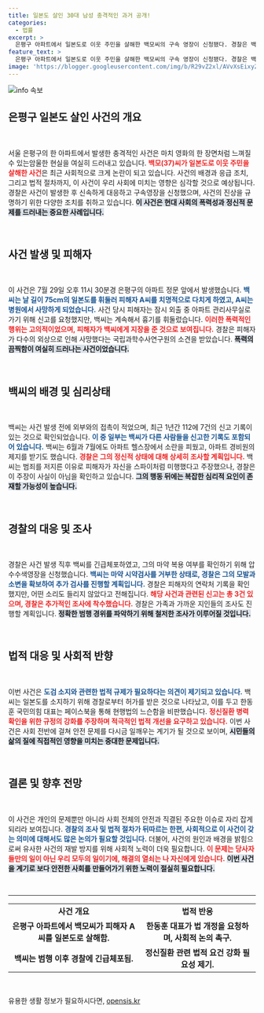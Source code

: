 ```yaml
---
title: 일본도 살인 30대 남성 충격적인 과거 공개!
categories:
  - 법률
excerpt: >
  은평구 아파트에서 일본도로 이웃 주민을 살해한 백모씨의 구속 영장이 신청됐다. 경찰은 백씨가 마약 검사를 거부해 추가 조사를 진행하며, 이번 사건으로 도검 소지 규제의 필요성이 대두되고 있다.
feature_text: >
  은평구 아파트에서 일본도로 이웃 주민을 살해한 백모씨의 구속 영장이 신청됐다. 경찰은 백씨가 마약 검사를 거부해 추가 조사를 진행하며, 이번 사건으로 도검 소지 규제의 필요성이 대두되고 있다.
image: 'https://blogger.googleusercontent.com/img/b/R29vZ2xl/AVvXsEixyZcFfHzMRdzZMjFBmAUKJYCLCGyLL1o632UiGVXcaFdKo_bkvkuCioo0uUKlGfBVcT3P84aROyZIXSBEx3Aw5nCQ3pTgDom1WDC4m8eifvWiAmWEEVb4x6G_l8C0QH225ldMjyaFvpxGEBGNO37VmDTDMHGhJPq73UglMfDca1-0aw/s1600/blogspot.png'
---
```


<p><img src="https://blogger.googleusercontent.com/img/b/R29vZ2xl/AVvXsEixyZcFfHzMRdzZMjFBmAUKJYCLCGyLL1o632UiGVXcaFdKo_bkvkuCioo0uUKlGfBVcT3P84aROyZIXSBEx3Aw5nCQ3pTgDom1WDC4m8eifvWiAmWEEVb4x6G_l8C0QH225ldMjyaFvpxGEBGNO37VmDTDMHGhJPq73UglMfDca1-0aw/s1600/blogspot.png" alt="info 속보" /></p>

<h2 data-ke-size="size26">은평구 일본도 살인 사건의 개요</h2>

<p data-ke-size="size16">&nbsp;</p>

<p>서울 은평구의 한 아파트에서 발생한 충격적인 사건은 마치 영화의 한 장면처럼 느껴질 수 있는암울한 현실을 여실히 드러내고 있습니다. <b><span style="color: #ee2323;">백모(37)씨가 일본도로 이웃 주민을 살해한 사건</span></b>은 최근 사회적으로 크게 논란이 되고 있습니다. 사건의 배경과 응급 조치, 그리고 법적 절차까지, 이 사건이 우리 사회에 미치는 영향은 심각할 것으로 예상됩니다. 경찰은 사건이 발생한 후 신속하게 대응하고 구속영장을 신청했으며, 사건의 진상을 규명하기 위한 다양한 조치를 취하고 있습니다. <b><span style="background-color: #21538527;">이 사건은 현대 사회의 폭력성과 정신적 문제를 드러내는 중요한 사례입니다.</span></b></p>

<p data-ke-size="size16">&nbsp;</p>

<h2 data-ke-size="size26">사건 발생 및 피해자</h2>

<p data-ke-size="size16">&nbsp;</p>

<p>이 사건은 7월 29일 오후 11시 30분경 은평구의 아파트 정문 앞에서 발생했습니다. <b><span style="color: #1a5490;">백씨는 날 길이 75cm의 일본도를 휘둘러 피해자 A씨를 치명적으로 다치게 하였고, A씨는 병원에서 사망하게 되었습니다.</span></b> 사건 당시 피해자는 잠시 외출 중 아파트 관리사무실로 가기 위해 신고를 요청했지만, 백씨는 계속해서 흉기를 휘둘렀습니다. <b><span style="color: #ee2323;">이러한 폭력적인 행위는 고의적이었으며, 피해자가 백씨에게 지장을 준 것으로 보여집니다.</span></b> 경찰은 피해자가 다수의 외상으로 인해 사망했다는 국립과학수사연구원의 소견을 받았습니다. <b><span style="background-color: #21538527;">폭력의 끔찍함이 여실히 드러나는 사건이었습니다.</span></b></p>

<p data-ke-size="size16">&nbsp;</p>

<h2 data-ke-size="size26">백씨의 배경 및 심리상태</h2>

<p data-ke-size="size16">&nbsp;</p>

<p>백씨는 사건 발생 전에 외부와의 접촉이 적었으며, 최근 1년간 112에 7건의 신고 기록이 있는 것으로 확인되었습니다. <b><span style="color: #1a5490;">이 중 일부는 백씨가 다른 사람들을 신고한 기록도 포함되어 있습니다.</span></b> 백씨는 6월과 7월에도 아파트 헬스장에서 소란을 피웠고, 아파트 경비원의 제지를 받기도 했습니다. <b><span style="color: #ee2323;">경찰은 그의 정신적 상태에 대해 상세히 조사할 계획입니다.</span></b> 백씨는 범죄를 저지른 이유로 피해자가 자신을 스파이처럼 미행했다고 주장했으나, 경찰은 이 주장이 사실이 아님을 확인하고 있습니다. <b><span style="background-color: #21538527;">그의 행동 뒤에는 복잡한 심리적 요인이 존재할 가능성이 높습니다.</span></b></p>

<p data-ke-size="size16">&nbsp;</p>

<h2 data-ke-size="size26">경찰의 대응 및 조사</h2>

<p data-ke-size="size16">&nbsp;</p>

<p>경찰은 사건 발생 직후 백씨를 긴급체포하였고, 그의 마약 복용 여부를 확인하기 위해 압수수색영장을 신청했습니다. <b><span style="color: #1a5490;">백씨는 마약 시약검사를 거부한 상태로, 경찰은 그의 모발과 소변을 확보하여 추가 검사를 진행할 계획입니다.</span></b> 경찰은 피해자의 연락처 기록을 확인했지만, 어떤 소리도 들리지 않았다고 전해집니다. <b><span style="color: #ee2323;">해당 사건과 관련된 신고는 총 3건 있으며, 경찰은 추가적인 조사에 착수했습니다.</span></b> 경찰은 가족과 가까운 지인들의 조사도 진행할 계획입니다. <b><span style="background-color: #21538527;">정확한 범행 경위를 파악하기 위해 철저한 조사가 이루어질 것입니다.</span></b></p>

<p data-ke-size="size16">&nbsp;</p>

<h2 data-ke-size="size26">법적 대응 및 사회적 반향</h2>

<p data-ke-size="size16">&nbsp;</p>

<p>이번 사건은 <b><span style="color: #1a5490;">도검 소지와 관련한 법적 규제가 필요하다는 의견이 제기되고 있습니다.</span></b> 백씨는 일본도를 소지하기 위해 경찰로부터 허가를 받은 것으로 나타났고, 이를 두고 한동훈 국민의힘 대표는 페이스북을 통해 현행법의 느슨함을 비판했습니다. <b><span style="color: #ee2323;">정신질환 병력 확인을 위한 규정의 강화를 주장하며 적극적인 법적 개선을 요구하고 있습니다.</span></b> 이번 사건은 사회 전반에 걸쳐 안전 문제를 다시금 일깨우는 계기가 될 것으로 보이며, <b><span style="background-color: #21538527;">시민들의 삶의 질에 직접적인 영향을 미치는 중대한 문제입니다.</span></b></p>

<p data-ke-size="size16">&nbsp;</p>

<h2 data-ke-size="size26">결론 및 향후 전망</h2>

<p data-ke-size="size16">&nbsp;</p>

<p>이 사건은 개인의 문제뿐만 아니라 사회 전체의 안전과 직결된 주요한 이슈로 자리 잡게 되리라 보여집니다. <b><span style="color: #1a5490;">경찰의 조사 및 법적 절차가 뒤따르는 한편, 사회적으로 이 사건이 갖는 의미에 대해서도 많은 논의가 필요할 것입니다.</span></b> 더불어, 사건의 원인과 배경을 밝힘으로써 유사한 사건의 재발 방지를 위해 사회적 노력이 더욱 필요합니다. <b><span style="color: #ee2323;">이 문제는 당사자들만의 일이 아닌 우리 모두의 일이기에, 해결의 열쇠는 나 자신에게 있습니다.</span></b> <b><span style="background-color: #21538527;">이번 사건을 계기로 보다 안전한 사회를 만들어가기 위한 노력이 절실히 필요합니다.</span></b> </p>

<p data-ke-size="size16">&nbsp;</p>

<hr />

<table style="width: 100%; border: none;">
    <tbody>
        <tr>
            <td style="text-align: center; height: 17px;">
                <b>사건 개요</b>
            </td>
            <td style="text-align: center; height: 17px;">
                <b>법적 반응</b>
            </td>
        </tr>
        <tr>
            <td style="text-align: center; height: 17px;">
                <b>은평구 아파트에서 백모씨가 피해자 A씨를 일본도로 살해함.</b>
            </td>
            <td style="text-align: center; height: 17px;">
                <b>한동훈 대표가 법 개정을 요청하며, 사회적 논의 촉구.</b>
            </td>
        </tr>
        <tr>
            <td style="text-align: center; height: 17px;">
                <b>백씨는 범행 이후 경찰에 긴급체포됨.</b>
            </td>
            <td style="text-align: center; height: 17px;">
                <b>정신질환 관련 법적 요건 강화 필요성 제기.</b>
            </td>
        </tr>
    </tbody>
</table>

<p data-ke-size="size16">&nbsp;</p>
유용한 생활 정보가 필요하시다면, <a href="https://opensis.kr" rel="dofollow">opensis.kr</a>


